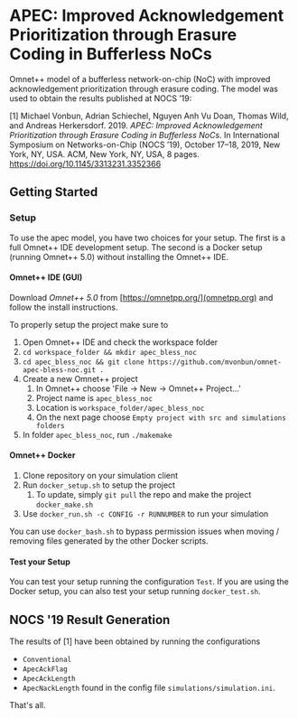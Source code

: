 # APEC: Improved Acknowledgement Prioritization through Erasure Coding in Bufferless NoCs
Omnet++ model of a bufferless network-on-chip (NoC) with improved
acknowledgement prioritization through erasure coding.  The model was used to
obtain the results published at NOCS ’19:

[1] Michael Vonbun, Adrian Schiechel, Nguyen Anh Vu Doan, Thomas Wild, and
Andreas Herkersdorf. 2019. *APEC: Improved Acknowledgement Prioritization
through Erasure Coding in Bufferless NoCs*. In International Symposium on
Networks-on-Chip (NOCS ’19), October 17–18, 2019, New York, NY, USA. ACM, New
York, NY, USA, 8 pages. https://doi.org/10.1145/3313231.3352366

## Getting Started

### Setup
To use the apec model, you have two choices for your setup.
The first is a full Omnet++ IDE development setup.
The second is a Docker setup (running Omnet++ 5.0) without installing the
Omnet++ IDE.

#### Omnet++ IDE (GUI)

Download *Omnet++ 5.0* from [https://omnetpp.org/](omnetpp.org) and follow the
install instructions.

To properly setup the project make sure to
1. Open Omnet++ IDE and check the workspace folder
2. `cd workspace_folder && mkdir apec_bless_noc`
3. `cd apec_bless_noc && git clone https://github.com/mvonbun/omnet-apec-bless-noc.git .`
4. Create a new Omnet++ project
   1. In Omnet++ choose 'File -> New -> Omnet++ Project...'
   2. Project name is `apec_bless_noc`
   3. Location is `workspace_folder/apec_bless_noc`
   4. On the next page choose `Empty project with src and simulations
      folders`
5. In folder `apec_bless_noc`, run `./makemake`


#### Omnet++ Docker
1. Clone repository on your simulation client
2. Run `docker_setup.sh` to setup the project
   1. To update, simply `git pull` the repo and make the project `docker_make.sh`
3. Use `docker_run.sh -c CONFIG -r RUNNUMBER` to run your simulation

You can use `docker_bash.sh` to bypass permission issues when moving / removing
files generated by the other Docker scripts.

#### Test your Setup
You can test your setup running the configuration `Test`.  If you are using the
Docker setup, you can also test your setup running `docker_test.sh`.


## NOCS '19 Result Generation
The results of [1] have been obtained by running the configurations 
- `Conventional`
- `ApecAckFlag`
- `ApecAckLength`
- `ApecNackLength`
found in the config file `simulations/simulation.ini`.


That's all.
